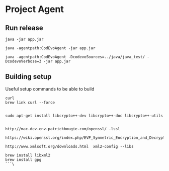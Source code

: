 # Project Agent

## Run release

```
java -jar app.jar

java -agentpath:CodEvoAgent -jar app.jar

java -agentpath:CodEvoAgent -DcodevoSources=../java/java_test/ -DcodevoVerbose=3 -jar app.jar
```

## Building setup

Useful setup commands to be able to build

```
curl
brew link curl --force


sudo apt-get install libcrypto++-dev libcrypto++-doc libcrypto++-utils


http://mac-dev-env.patrickbougie.com/openssl/ -lssl

https://wiki.openssl.org/index.php/EVP_Symmetric_Encryption_and_Decryption

http://www.xmlsoft.org/downloads.html  xml2-config --libs

brew install libxml2
brew install gpg
```\